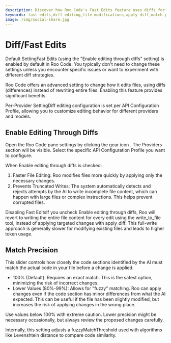 ```yaml
---
description: Discover how Roo Code's Fast Edits feature uses diffs for faster, safer file modifications. Learn about match precision and configuration options.
keywords: fast edits,diff editing,file modifications,apply diff,match precision,editing efficiency,truncation prevention
image: /img/social-share.jpg
---
```


# Diff/Fast Edits


Default SettingFast Edits (using the "Enable editing through diffs" setting) is enabled by default in Roo Code. You typically don't need to change these settings unless you encounter specific issues or want to experiment with different diff strategies.


Roo Code offers an advanced setting to change how it edits files, using diffs (differences) instead of rewriting entire files. Enabling this feature provides significant benefits.


Per-Provider SettingDiff editing configuration is set per API Configuration Profile, allowing you to customize editing behavior for different providers and models.



## Enable Editing Through Diffs​


Open the Roo Code pane settings by clicking the gear icon . The Providers section will be visible. Select the specific API Configuration Profile you want to configure.


When Enable editing through diffs is checked:



1. Faster File Editing: Roo modifies files more quickly by applying only the necessary changes.
2. Prevents Truncated Writes: The system automatically detects and rejects attempts by the AI to write incomplete file content, which can happen with large files or complex instructions. This helps prevent corrupted files.


Disabling Fast EditsIf you uncheck Enable editing through diffs, Roo will revert to writing the entire file content for every edit using the write_to_file tool, instead of applying targeted changes with apply_diff. This full-write approach is generally slower for modifying existing files and leads to higher token usage.



## Match Precision​


This slider controls how closely the code sections identified by the AI must match the actual code in your file before a change is applied.



- 100% (Default): Requires an exact match. This is the safest option, minimizing the risk of incorrect changes.
- Lower Values (80%-99%): Allows for "fuzzy" matching. Roo can apply changes even if the code section has minor differences from what the AI expected. This can be useful if the file has been slightly modified, but increases the risk of applying changes in the wrong place.


Use values below 100% with extreme caution. Lower precision might be necessary occasionally, but always review the proposed changes carefully.


Internally, this setting adjusts a fuzzyMatchThreshold used with algorithms like Levenshtein distance to compare code similarity.